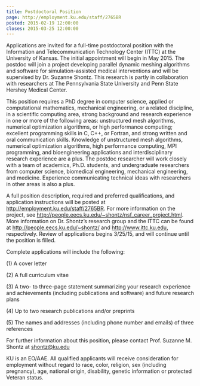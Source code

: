 ```yaml
---
title: Postdoctoral Position
page: http://employment.ku.edu/staff/2765BR
posted: 2015-02-19 12:00:00
closes: 2015-03-25 12:00:00
---
```


Applications are invited for a full-time postdoctoral position with the
Information and Telecommunication Technology Center (ITTC) at the University of
Kansas.  The initial appointment will begin in May 2015.  The postdoc will join
a project developing parallel dynamic meshing algorithms and software for
simulation-assisted medical interventions and will be supervised by Dr. Suzanne
Shontz.  This research is partly in collaboration with researchers at The
Pennsylvania State University and Penn State Hershey Medical Center.
 
This position requires a PhD degree in computer science, applied or
computational mathematics, mechanical engineering, or a related discipline, in
a scientific computing area, strong background and research experience in one
or more of the following areas:  unstructured mesh algorithms, numerical
optimization algorithms, or high performance computing; excellent programming
skills in C, C++, or Fortran, and strong written and oral communication skills.
Knowledge of unstructured mesh algorithms, numerical optimization algorithms,
high performance computing, MPI programming, and bioengineering applications
and interdisciplinary research experience are a plus.  The postdoc researcher
will work closely with a team of academics, Ph.D. students, and undergraduate
researchers from computer science, biomedical engineering, mechanical
engineering, and medicine.  Experience communicating technical ideas with
researchers in other areas is also a plus. 
 
A full position description, required and preferred qualifications, and
application instructions will be posted at
<http://employment.ku.edu/staff/2765BR>. For more information on the project, see
<http://people.eecs.ku.edu/~shontz/nsf_career_project.html>.   More information
on Dr. Shontz’s research group and the ITTC can be found at
<http://people.eecs.ku.edu/~shontz/> and <http://www.ittc.ku.edu>, respectively.
Review of applications begins 3/25/15, and will continue until the position is
filled.
 
Complete applications will include the following:
 
(1)   A cover letter
 
(2)   A full curriculum vitae
 
(3)   A two- to three-page statement summarizing your research experience and
achievements (including publications and software) and future research plans
 
(4)   Up to two research publications and/or preprints
 
(5)   The names and addresses (including phone number and emails) of three
references
 
For further information about this position, please contact Prof. Suzanne M.
Shontz at <shontz@ku.edu>
 
KU is an EO/AAE.  All qualified applicants will receive consideration for
employment without regard to race, color, religion, sex (including pregnancy),
age, national origin, disability, genetic information or protected Veteran
status.
